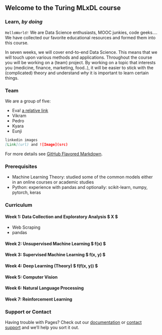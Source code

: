 ## Welcome to the Turing MLxDL course
### Learn, _by doing_

`HelloWorld!` We are Data Science enthusiasts, MOOC junkies, code geeks.... We have collected our favorite educational resources and formed them into this course. 

In seven weeks, we will cover end-to-end Data Science. This means that we will touch upon various methods and applications. Throughout the course you will be working on a (team) project. By working on a topic that interests you (medicine, finance, marketing, food..), it will be easier to stick with the (complicated) theory and understand *why* it is important to learn certain things.

### Team

We are a group of five:
- Eva! [a relative link](contact.md)
- Vikram
- Pedro
- Kyara
- Eunji

```markdown
linkedin images
[Link](url) and ![Image](src)
```

For more details see [GitHub Flavored Markdown](https://guides.github.com/features/mastering-markdown/).

### Prerequisites
- Machine Learning Theory: studied some of the common models either in an online courses or academic studies
- Python: experience with pandas and optionally: scikit-learn, numpy, pytorch, keras

### Curriculum

#### Week 1: Data Collection and Exploratory Analysis $ X $
- Web Scraping
- pandas

#### Week 2: Unsupervised Machine Learning  $ f(x) $

#### Week 3: Supervised Machine Learning  $ f(x, y) $

#### Week 4: Deep Learning (Theory)  $ f(f(x, y)) $

#### Week 5: Computer Vision

#### Week 6: Natural Language Processing

#### Week 7: Reinforcement Learning

### Support or Contact

Having trouble with Pages? Check out our [documentation](https://help.github.com/categories/github-pages-basics/) or [contact support](https://github.com/contact) and we’ll help you sort it out.
